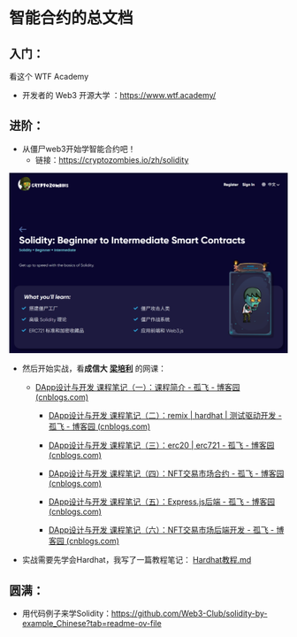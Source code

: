 # 智能合约的总文档

## 入门：

看这个 WTF Academy

- 开发者的 Web3 开源大学 ：https://www.wtf.academy/

## 进阶：

- 从僵尸web3开始学智能合约吧！
  - 链接：https://cryptozombies.io/zh/solidity


![](./attachment/僵尸学solidity.png)

- 然后开始实战，看**成信大** **[梁培利](https://space.bilibili.com/220951871/channel/series)** 的网课：

  - [DApp设计与开发 课程笔记（一）：课程简介 - 孤飞 - 博客园 (cnblogs.com)](https://www.cnblogs.com/ranxi169/p/18245041)
  
  
    - [DApp设计与开发 课程笔记（二）：remix | hardhat | 测试驱动开发 - 孤飞 - 博客园 (cnblogs.com)](https://www.cnblogs.com/ranxi169/p/18274322)
  
  
    - [DApp设计与开发 课程笔记（三）：erc20 | erc721 - 孤飞 - 博客园 (cnblogs.com)](https://www.cnblogs.com/ranxi169/p/18274547)
  
  
    - [DApp设计与开发 课程笔记（四）：NFT交易市场合约 - 孤飞 - 博客园 (cnblogs.com)](https://www.cnblogs.com/ranxi169/p/18279014)
  
  
    - [DApp设计与开发 课程笔记（五）：Express.js后端 - 孤飞 - 博客园 (cnblogs.com)](https://www.cnblogs.com/ranxi169/p/18279104)
  
  
    - [DApp设计与开发 课程笔记（六）：NFT交易市场后端开发 - 孤飞 - 博客园 (cnblogs.com)](https://www.cnblogs.com/ranxi169/p/18280658)

- 实战需要先学会Hardhat，我写了一篇教程笔记： [Hardhat教程.md](./Hardhat教程.md) 

## 圆满：

- 用代码例子来学Solidity：https://github.com/Web3-Club/solidity-by-example_Chinese?tab=readme-ov-file